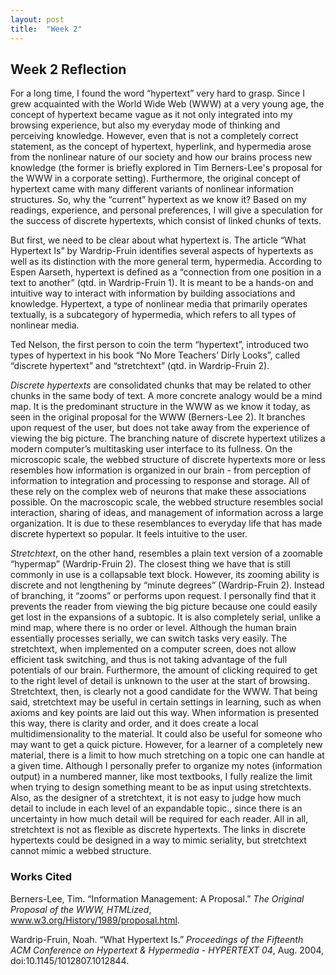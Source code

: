 ```yaml
---
layout: post
title:  "Week 2"
---
```


## Week 2 Reflection

For a long time, I found the word “hypertext” very hard to grasp. Since I grew acquainted with the World Wide Web (WWW) at a very young age, the concept of hypertext became vague as it not only integrated into my browsing experience, but also my everyday mode of thinking and perceiving knowledge. However, even that is not a completely correct statement, as the concept of hypertext, hyperlink, and hypermedia arose from the nonlinear nature of our society and how our brains process new knowledge (the former is briefly explored in Tim Berners-Lee's proposal for the WWW in a corporate setting). Furthermore, the original concept of hypertext came with many different variants of nonlinear information structures. So, why the “current” hypertext as we know it? Based on my readings, experience, and personal preferences, I will give a speculation for the success of discrete hypertexts, which consist of linked chunks of texts.

But first, we need to be clear about what hypertext is. The article “What Hypertext Is” by Wardrip-Fruin identifies several aspects of hypertexts as well as its distinction with the more general term, hypermedia. According to Espen Aarseth, hypertext is defined as a “connection from one position in a text to another” (qtd. in Wardrip-Fruin 1). It is meant to be a hands-on and intuitive way to interact with information by building associations and knowledge. Hypertext, a type of nonlinear media that primarily operates textually, is a subcategory of hypermedia, which refers to all types of nonlinear media.

Ted Nelson, the first person to coin the term “hypertext”, introduced two types of hypertext in his book “No More Teachers’ Dirly Looks”, called “discrete hypertext” and “stretchtext” (qtd. in Wardrip-Fruin 2).

_Discrete hypertexts_ are consolidated chunks that may be related to other chunks in the same body of text. A more concrete analogy would be a mind map. It is the predominant structure in the WWW as we know it today, as seen in the original proposal for the WWW (Berners-Lee 2). It branches upon request of the user, but does not take away from the experience of viewing the big picture. The branching nature of discrete hypertext utilizes a modern computer’s multitasking user interface to its fullness. On the microscopic scale, the webbed structure of discrete hypertexts more or less resembles how information is organized in our brain - from perception of information to integration and processing to response and storage. All of these rely on the complex web of neurons that make these associations possible. On the macroscopic scale, the webbed structure resembles social interaction, sharing of ideas, and management of information across a large organization. It is due to these resemblances to everyday life that has made discrete hypertext so popular. It feels intuitive to the user.

_Stretchtext_, on the other hand, resembles a plain text version of a zoomable “hypermap” (Wardrip-Fruin 2). The closest thing we have that is still commonly in use is a collapsable text block. However, its zooming ability is discrete and not lengthening by “minute degrees” (Wardrip-Fruin 2). Instead of branching, it “zooms” or performs upon request. I personally find that it prevents the reader from viewing the big picture because one could easily get lost in the expansions of a subtopic. It is also completely serial, unlike a mind map, where there is no order or level. Although the human brain essentially processes serially, we can switch tasks very easily. The stretchtext, when implemented on a computer screen, does not allow efficient task switching, and thus is not taking advantage of the full potentials of our brain. Furthermore, the amount of clicking required to get to the right level of detail is unknown to the user at the start of browsing. Stretchtext, then, is clearly not a good candidate for the WWW. That being said, stretchtext may be useful in certain settings in learning, such as when axioms and key points are laid out this way. When information is presented this way, there is clarity and order, and it does create a local multidimensionality to the material. It could also be useful for someone who may want to get a quick picture. However, for a learner of a completely new material, there is a limit to how much stretching on a topic one can handle at a given time. Although I personally prefer to organize my notes (information output) in a numbered manner, like most textbooks, I fully realize the limit when trying to design something meant to be as input using stretchtexts. Also, as the designer of a stretchtext, it is not easy to judge how much detail to include in each level of an expandable topic., since there is an uncertainty in how much detail will be required for each reader. All in all, stretchtext is not as flexible as discrete hypertexts. The links in discrete hypertexts could be designed in a way to mimic seriality, but stretchtext cannot mimic a webbed structure. 

### Works Cited

Berners-Lee, Tim. “Information Management: A Proposal.” _The Original Proposal of the WWW, HTMLized_,     
  www.w3.org/History/1989/proposal.html.

Wardrip-Fruin, Noah. “What Hypertext Is.” _Proceedings of the Fifteenth ACM Conference on Hypertext & 
  Hypermedia - HYPERTEXT 04_, Aug. 2004, doi:10.1145/1012807.1012844.
